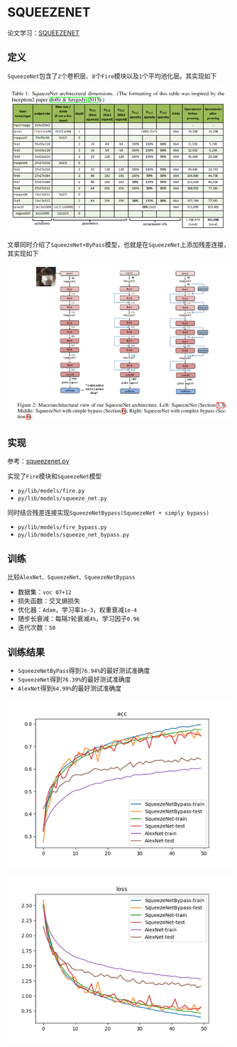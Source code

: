 
# SQUEEZENET

论文学习：[SQUEEZENET](https://blog.zhujian.life/posts/a2419158.html)

## 定义

`SqueezeNet`包含了`2`个卷积层、`8`个`Fire`模块以及`1`个平均池化层。其实现如下

![](./imgs/table-1.png)

文章同时介绍了`SqueezeNet+ByPass`模型，也就是在`SqueezeNet`上添加残差连接，其实现如下

![](./imgs/figure-2.png)

## 实现

参考：[squeezenet.py ](https://github.com/pytorch/vision/blob/master/torchvision/models/squeezenet.py)

实现了`Fire`模块和`SqueezeNet`模型

* `py/lib/models/fire.py`
* `py/lib/models/squeeze_net.py`

同时结合残差连接实现`SqueezeNetBypass(SqueezeNet + simply bypass)`

* `py/lib/models/fire_bypass.py`
* `py/lib/models/squeeze_net_bypass.py`

## 训练

比较`AlexNet、SqueezeNet、SqueezeNetBypass`

* 数据集：`voc 07+12`
* 损失函数：交叉熵损失
* 优化器：`Adam`，学习率`1e-3`，权重衰减`1e-4`
* 随步长衰减：每隔`7`轮衰减`4%`，学习因子`0.96`
* 迭代次数：`50`

## 训练结果

* `SqueezeNetByPass`得到`76.94%`的最好测试准确度
* `SqueezeNet`得到`76.39%`的最好测试准确度
* `AlexNet`得到`64.99%`的最好测试准确度

![](./imgs/acc.png)

![](./imgs/loss.png)